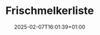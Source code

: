 ---
title: Frischmelkerliste
linkTitle: Frischmelkerliste
date: 2025-02-07T16:01:39+01:00
draft: false
weight: 10
---
